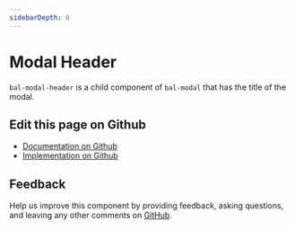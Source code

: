 ```yaml
---
sidebarDepth: 0
---
```



# Modal Header

`bal-modal-header` is a child component of `bal-modal` that has the title of the modal.




<ClientOnly><docs-component-tabs></docs-component-tabs></ClientOnly>

<!-- docs:child of bal-modal -->




## Edit this page on Github

* [Documentation on Github](https://github.com/baloise/design-system/blob/master/docs/src/components/components/bal-modal-header.md)
* [Implementation on Github](https://github.com/baloise/design-system/blob/master/packages/components/src/components/bal-modal-header)

## Feedback

Help us improve this component by providing feedback, asking questions, and leaving any other comments on [GitHub](https://github.com/baloise/design-system/issues/new).

